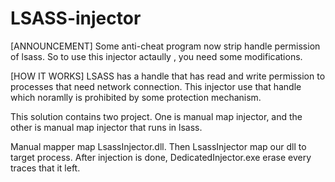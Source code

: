 # LSASS-injector
 

[ANNOUNCEMENT]
Some anti-cheat program now strip handle permission of lsass.
So to use this injector actaully , you need some modifications.

[HOW IT WORKS]
LSASS has a handle that has read and write permission to processes that need network connection.
This injector use that handle which noramlly is prohibited by some protection mechanism.

This solution contains two project.
One is manual map injector, and the other is manual map injector that runs in lsass.

Manual mapper map LsassInjector.dll.
Then LsassInjector map our dll to target process.
After injection is done, DedicatedInjector.exe erase every traces that it left.


